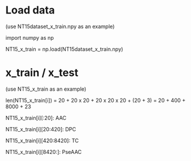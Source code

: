 # Load data
(use NT15dataset_x_train.npy as an example)

import numpy as np

NT15_x_train = np.load(NT15dataset_x_train.npy)

# x_train / x_test
(use NT15_x_train as an example)

len(NT15_x_train[i]) = 20 + 20 x 20 + 20 x 20 x 20 + (20 + 3) = 20 + 400 + 8000 + 23

NT15_x_train[i][:20]: AAC

NT15_x_train[i][20:420]: DPC

NT15_x_train[i][420:8420]: TC

NT15_x_train[i][8420:]: PseAAC
